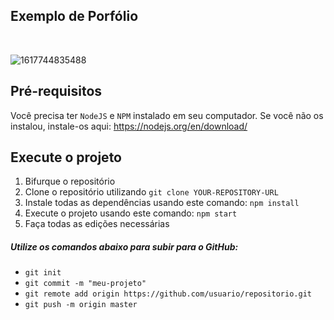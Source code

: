 
## Exemplo de Porfólio
<br>

![1617744835488](https://user-images.githubusercontent.com/20421608/143622055-29fe315a-ab14-4d63-8a38-7136600a23fc.gif)


## Pré-requisitos

Você precisa ter `NodeJS` e `NPM` instalado em seu computador. Se você não os instalou, instale-os aqui: https://nodejs.org/en/download/

## Execute o projeto

1. Bifurque o repositório
2. Clone o repositório utilizando `git clone YOUR-REPOSITORY-URL`
3. Instale todas as dependências usando este comando: `npm install`
4. Execute o projeto usando este comando: `npm start`
5. Faça todas as edições necessárias

##### Utilize os comandos abaixo para subir para o GitHub:

* `git init`
* `git commit -m "meu-projeto"`
* `git remote add origin https://github.com/usuario/repositorio.git`
* `git push -m origin master`
